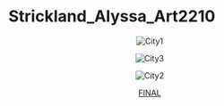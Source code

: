 # Strickland_Alyssa_Art2210

<div align=center>

![City1](https://github.com/AlyssaStrickland/Strickland_Alyssa_Art2210/raw/master/Strickland_Alyssa_Art2210_FINAL_Fall2019/referenceimages/building.jpg)

<div align=left>

<div align=center>

![City3](https://github.com/AlyssaStrickland/Strickland_Alyssa_Art2210/raw/master/Strickland_Alyssa_Art2210_FINAL_Fall2019/referenceimages/city.png)

<div align=left>


<div align=center>

![City2](https://github.com/AlyssaStrickland/Strickland_Alyssa_Art2210/raw/master/Strickland_Alyssa_Art2210_FINAL_Fall2019/referenceimages/city2.jpg)

<div align=left>

<div align=center>

[FINAL](https://alyssastrickland.github.io/Strickland_Alyssa_Art2210/Strickland_Alyssa_Art2210_FINAL_Fall2019/Strickland_Alyssa_Art2210_FINAL_Fall2019.html)

<div align=left>
